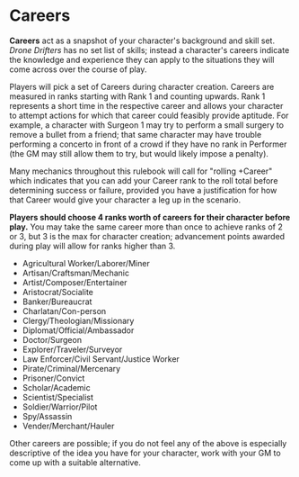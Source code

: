 # Careers

**Careers** act as a snapshot of your character's background and skill set. *Drone Drifters* has no set list of skills; instead a character's careers indicate the knowledge and experience they can apply to the situations they will come across over the course of play.

Players will pick a set of Careers during character creation. Careers are measured in ranks starting with Rank 1 and counting upwards. Rank 1 represents a short time in the respective career and allows your character to attempt actions for which that career could feasibly provide aptitude. For example, a character with Surgeon 1 may try to perform a small surgery to remove a bullet from a friend; that same character may have trouble performing a concerto in front of a crowd if they have no rank in Performer (the GM may still allow them to try, but would likely impose a penalty).

Many mechanics throughout this rulebook will call for "rolling +Career" which indicates that you can add your Career rank to the roll total before determining success or failure, provided you have a justification for how that Career would give your character a leg up in the scenario.

**Players should choose 4 ranks worth of careers for their character before play.** You may take the same career more than once to achieve ranks of 2 or 3, but 3 is the max for character creation; advancement points awarded during play will allow for ranks higher than 3.

- Agricultural Worker/Laborer/Miner
- Artisan/Craftsman/Mechanic
- Artist/Composer/Entertainer
- Aristocrat/Socialite
- Banker/Bureaucrat
- Charlatan/Con-person
- Clergy/Theologian/Missionary
- Diplomat/Official/Ambassador
- Doctor/Surgeon
- Explorer/Traveler/Surveyor
- Law Enforcer/Civil Servant/Justice Worker
- Pirate/Criminal/Mercenary
- Prisoner/Convict
- Scholar/Academic
- Scientist/Specialist
- Soldier/Warrior/Pilot
- Spy/Assassin
- Vender/Merchant/Hauler

Other careers are possible; if you do not feel any of the above is especially descriptive of the idea you have for your character, work with your GM to come up with a suitable alternative.
